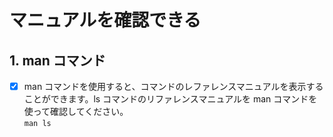 # マニュアルを確認できる

## 1. man コマンド

- [x] man コマンドを使用すると、コマンドのレファレンスマニュアルを表示することができます。ls コマンドのリファレンスマニュアルを man コマンドを使って確認してください。  
`man ls`
